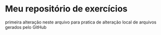 # Meu repositório de exercícios
primeira alteração neste arquivo para pratica de alteração local de arquivos gerados pelo GitHub